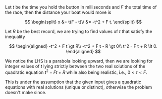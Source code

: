 Let $t$ be the time you hold the button in milliseconds and $F$ the total
time of the race, then the distance your boat would move is

$$
\begin{split}
x &= t(F - t)\\
&= -t^2 + F t.
\end{split}
$$

Let $R$ be the best record, we are trying to find values of $t$ that satisfy the inequality

$$
\begin{aligned}
-t^2 + F t \gt R\\
-t^2 + F t - R \gt 0\\
t^2 - F t + R \lt 0.
\end{aligned}
$$

We notice the LHS is a parabola looking upward, then we are looking for integer values of $t$ lying strictly between the two real solutions of the quadratic equation $t^2 - F t + R$ while also being realistic, i.e., $0\lt t\lt F$.

This is under the assumption that the given input gives a quadratic equations with real solutions (unique or distinct), otherwise the problem doesn't make since.
